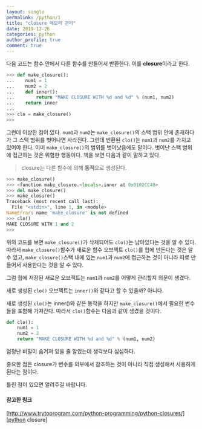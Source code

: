 ```yaml
---
layout: single
permalink: /python/1
title: "closure 메모리 관리"
date: 2019-12-26
categories: python
author_profile: true
comment: true
---
```


다음 코드는 함수 안에서 다른 함수를 만들어서 반환한다. 이를 **closure**이라고 한다.

```python
>>> def make_closure():
...    num1 = 1
...    num2 = 2
...    def inner():
...        return "MAKE CLOSURE WITH %d and %d" % (num1, num2)
...    return inner
...
>>> clo = make_closure()
>>>
```

그런데 이상한 점이 있다. `num1`과 `num2`는 `make_closure()`의 스택 범위 안에 존재하다가 그 스택 범위를 벗어나면 사라진다. 그런데 반환된 `clo()`는 `num1`과 `num2`를 가지고 있어야 한다. 이미 `make_closure()`의 범위를 벗어낫음에도 말이다. 벗어난 스택 범위에 접근하는 것은 위험한 행동이다. 책을 보면 다음과 같이 말하고 있다.
> closure는 다른 함수에 의해 **동적**으로 생성된다.

```python
>>> make_closure()
>>> <function make_closure.<locals>.inner at 0x0102CC40>
>>> del make_closure()
>>> make_closure()
Traceback (most recent call last):
  File "<stdin>", line 1, in <module>
NameError: name 'make_closure' is not defined
>>> clo()
MAKE CLOSURE WITH 1 and 2
>>>
```

위의 코드를 보면 `make_closure()`가 삭제되어도 `clo()`는 남아있다는 것을 알 수 있다. 따라서 `make_closure()`함수가 새로운 함수 오브젝트 `clo()`를 힙에 만든다는 것은 알 수 있고, `make_closure()`스택 내에 있는 `num1`과 `num2`에 접근하는 것이 아니라 따로 만들어서 사용한다는 것을 알 수 있다.

그럼 힙에 저장된 새로운 오브젝트는 `num1`과 `num2`를 어떻게 관리할지 의문이 생겼다.

새로 생성된 `clo()` 오브젝트는 `inner()`와 같다고 할 수 있을까? 아니다.

새로 생성된 `clo()`는 inner()와 같은 동작을 하지만 `make_closure()`에서 필요한 변수들을 포함해 가져간다. 따라서 `clo()`함수는 다음과 같이 생겼을 것이다.
```python
def clo():
    num1 = 1
    num2 = 2
    return "MAKE CLOSURE WITH %d and %d" % (num1, num2)
```

엄청난 비밀이 숨겨져 있을 줄 알았는데 생각보다 심심하다.

중요한 점은 closure가 변수를 외부에서 참조하는 것이 아니라 직접 생성해서 사용하게 된다는 점이다.

틀린 점이 있으면 알려주길 바랍니다.

#### 참고한 링크
[http://www.trytoprogram.com/python-programming/python-closures/][python closure]

[python closure]: http://www.trytoprogram.com/python-programming/python-closures/